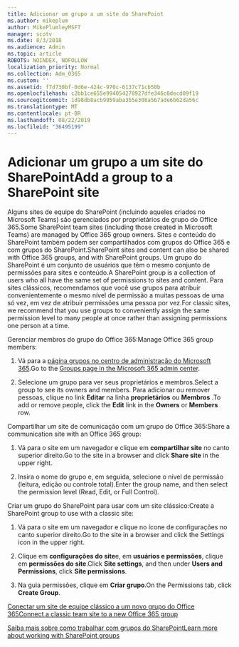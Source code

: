 ```yaml
---
title: Adicionar um grupo a um site do SharePoint
ms.author: mikeplum
author: MikePlumleyMSFT
manager: scotv
ms.date: 8/3/2018
ms.audience: Admin
ms.topic: article
ROBOTS: NOINDEX, NOFOLLOW
localization_priority: Normal
ms.collection: Adm_O365
ms.custom: ''
ms.assetid: f7d730bf-0d6e-424c-970c-6137c71cb50b
ms.openlocfilehash: c2bb1ce655e994054278927dfe346c0decd09f19
ms.sourcegitcommit: 1d98db8acb9959aba3b5e308a567ade6b62da56c
ms.translationtype: MT
ms.contentlocale: pt-BR
ms.lasthandoff: 08/22/2019
ms.locfileid: "36495199"
---
```

# <a name="add-a-group-to-a-sharepoint-site"></a><span data-ttu-id="f0a25-102">Adicionar um grupo a um site do SharePoint</span><span class="sxs-lookup"><span data-stu-id="f0a25-102">Add a group to a SharePoint site</span></span>

<span data-ttu-id="f0a25-103">Alguns sites de equipe do SharePoint (incluindo aqueles criados no Microsoft Teams) são gerenciados por proprietários de grupo do Office 365.</span><span class="sxs-lookup"><span data-stu-id="f0a25-103">Some SharePoint team sites (including those created in Microsoft Teams) are managed by Office 365 group owners.</span></span> <span data-ttu-id="f0a25-104">Sites e conteúdo do SharePoint também podem ser compartilhados com grupos do Office 365 e com grupos do SharePoint.</span><span class="sxs-lookup"><span data-stu-id="f0a25-104">SharePoint sites and content can also be shared with Office 365 groups, and with SharePoint groups.</span></span> <span data-ttu-id="f0a25-105">Um grupo do SharePoint é um conjunto de usuários que têm o mesmo conjunto de permissões para sites e conteúdo.</span><span class="sxs-lookup"><span data-stu-id="f0a25-105">A SharePoint group is a collection of users who all have the same set of permissions to sites and content.</span></span> <span data-ttu-id="f0a25-106">Para sites clássicos, recomendamos que você use grupos para atribuir convenientemente o mesmo nível de permissão a muitas pessoas de uma só vez, em vez de atribuir permissões uma pessoa por vez.</span><span class="sxs-lookup"><span data-stu-id="f0a25-106">For classic sites, we recommend that you use groups to conveniently assign the same permission level to many people at once rather than assigning permissions one person at a time.</span></span>
  
<span data-ttu-id="f0a25-107">Gerenciar membros do grupo do Office 365:</span><span class="sxs-lookup"><span data-stu-id="f0a25-107">Manage Office 365 group members:</span></span>
  
1. <span data-ttu-id="f0a25-108">Vá para a [página grupos no centro de administração do Microsoft 365](https://portal.office.com/adminportal/home#/groups).</span><span class="sxs-lookup"><span data-stu-id="f0a25-108">Go to the [Groups page in the Microsoft 365 admin center](https://portal.office.com/adminportal/home#/groups).</span></span>
    
2. <span data-ttu-id="f0a25-109">Selecione um grupo para ver seus proprietários e membros.</span><span class="sxs-lookup"><span data-stu-id="f0a25-109">Select a group to see its owners and members.</span></span> <span data-ttu-id="f0a25-110">Para adicionar ou remover pessoas, clique no link **Editar** na linha **proprietários** ou **Membros** .</span><span class="sxs-lookup"><span data-stu-id="f0a25-110">To add or remove people, click the **Edit** link in the **Owners** or **Members** row.</span></span> 
    
<span data-ttu-id="f0a25-111">Compartilhar um site de comunicação com um grupo do Office 365:</span><span class="sxs-lookup"><span data-stu-id="f0a25-111">Share a communication site with an Office 365 group:</span></span>
  
1. <span data-ttu-id="f0a25-112">Vá para o site em um navegador e clique em **compartilhar site** no canto superior direito.</span><span class="sxs-lookup"><span data-stu-id="f0a25-112">Go to the site in a browser and click **Share site** in the upper right.</span></span> 
    
2. <span data-ttu-id="f0a25-113">Insira o nome do grupo e, em seguida, selecione o nível de permissão (leitura, edição ou controle total).</span><span class="sxs-lookup"><span data-stu-id="f0a25-113">Enter the group name, and then select the permission level (Read, Edit, or Full Control).</span></span>
    
<span data-ttu-id="f0a25-114">Criar um grupo do SharePoint para usar com um site clássico:</span><span class="sxs-lookup"><span data-stu-id="f0a25-114">Create a SharePoint group to use with a classic site:</span></span>
  
1. <span data-ttu-id="f0a25-115">Vá para o site em um navegador e clique no ícone de configurações no canto superior direito.</span><span class="sxs-lookup"><span data-stu-id="f0a25-115">Go to the site in a browser and click the Settings icon in the upper right.</span></span>
    
2. <span data-ttu-id="f0a25-116">Clique em **configurações do site**e, em **usuários e permissões**, clique em **permissões do site**.</span><span class="sxs-lookup"><span data-stu-id="f0a25-116">Click **Site settings**, and then under **Users and Permissions**, click **Site permissions**.</span></span>
    
3. <span data-ttu-id="f0a25-117">Na guia permissões, clique em **Criar grupo**.</span><span class="sxs-lookup"><span data-stu-id="f0a25-117">On the Permissions tab, click **Create Group**.</span></span>
    
[<span data-ttu-id="f0a25-118">Conectar um site de equipe clássico a um novo grupo do Office 365</span><span class="sxs-lookup"><span data-stu-id="f0a25-118">Connect a classic team site to a new Office 365 group</span></span>](https://go.microsoft.com/fwlink/?linkid=2008654)
  
[<span data-ttu-id="f0a25-119">Saiba mais sobre como trabalhar com grupos do SharePoint</span><span class="sxs-lookup"><span data-stu-id="f0a25-119">Learn more about working with SharePoint groups</span></span>](https://go.microsoft.com/fwlink/?linkid=874658)
  

